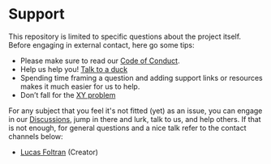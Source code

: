 # Support

This repository is limited to specific questions about the project itself. Before engaging in external contact, here go some tips:

- Please make sure to read our [Code of Conduct](CODE_OF_CONDUCT.md). 
- Help us help you! [Talk to a duck](https://rubberduckdebugging.com)
- Spending time framing a question and adding support links or resources makes it much easier for us to help.
- Don’t fall for the [XY problem](https://meta.stackexchange.com/questions/66377/what-is-the-xy-problem/66378#66378)

For any subject that you feel it's not fitted (yet) as an issue, you can engage in our [Discussions](https://github.com/lucasfoltran/restaurante-universitario-crud-spring-angular/discussions), jump in there and lurk, talk to us, and help others. If that is not enough, for general questions and a nice talk refer to the contact channels below:

* [Lucas Foltran](mailto:lucas.foltran@unesp.br) (Creator)